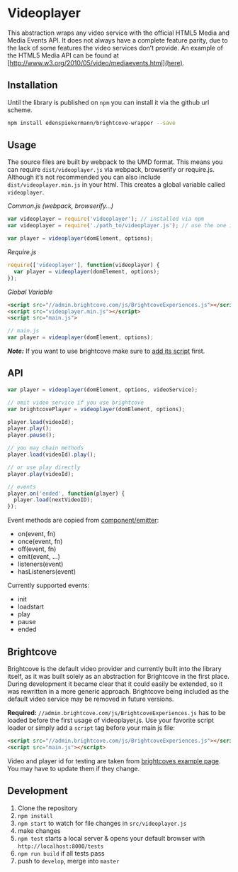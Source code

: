 # Videoplayer

This abstraction wraps any video service with the official HTML5 Media and Media Events API. It does not always have a complete feature parity, due to the lack of some features the video services don’t provide. An example of the HTML5 Media API can be found at [http://www.w3.org/2010/05/video/mediaevents.html](here).


## Installation

Until the library is published on `npm` you can install it via the github url scheme.

```bash
npm install edenspiekermann/brightcove-wrapper --save
```


## Usage

The source files are built by webpack to the UMD format. This means you can require `dist/videoplayer.js` via webpack, browserify or require.js. Although it’s not recommended you can also include `dist/videoplayer.min.js` in your html. This creates a global variable called `videoplayer`.

_Common.js (webpack, browserify…)_
```js
var videoplayer = require('videoplayer'); // installed via npm
var videoplayer = require('./path_to/videoplayer.js'); // use the one in the dist folder

var player = videoplayer(domElement, options);
```

_Require.js_
```js
require(['videoplayer'], function(videoplayer) {
  var player = videoplayer(domElement, options);
});
```

_Global Variable_
```html
<script src="//admin.brightcove.com/js/BrightcoveExperiences.js"></script>
<script src="videoplayer.min.js"></script>
<script src="main.js">
```
```js
// main.js
var player = videoplayer(domElement, options);
```

___Note:___ If you want to use brightcove make sure to [add its script](#brightcove) first.


## API

```js
var player = videoplayer(domElement, options, videoService);

// omit video service if you use brightcove
var brightcovePlayer = videoplayer(domElement, options);

player.load(videoId);
player.play();
player.pause();

// you may chain methods
player.load(videoId).play();

// or use play directly
player.play(videoId);

// events
player.on('ended', function(player) {
  player.load(nextVideoID);
});
```

Event methods are copied from [component/emitter](https://github.com/component/emitter):
- on(event, fn)
- once(event, fn)
- off(event, fn)
- emit(event, …)
- listeners(event)
- hasListeners(event)

Currently supported events:
- init
- loadstart
- play
- pause
- ended


## Brightcove

Brightcove is the default video provider and currently built into the library itself, as it was built solely as an abstraction for Brightcove in the first place. During development it became clear that it could easily be extended, so it was rewritten in a more generic approach. Brightcove being included as the default video service may be removed in future versions.

__Required:__ `//admin.brightcove.com/js/BrightcoveExperiences.js` has to be loaded before the first usage of videoplayer.js. Use your favorite script loader or simply add a `script` tag before your main js file:
```html
<script src="//admin.brightcove.com/js/BrightcoveExperiences.js"></script>
<script src="main.js"></script>
```

Video and player id for testing are taken from [brightcoves example page](http://files.brightcove.com/content.html). You may have to update them if they change.


## Development

1. Clone the repository
2. `npm install`
3. `npm start` to watch for file changes in `src/videoplayer.js`
4. make changes
5. `npm test` starts a local server & opens your default browser with `http://localhost:8000/tests`
6. `npm run build` if all tests pass
7. push to `develop`, merge into `master`
